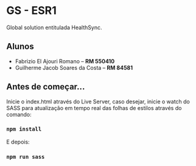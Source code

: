 # GS - ESR1

Global solution entitulada HealthSync.

## Alunos

- Fabrizio El Ajouri Romano – **RM 550410**
- Guilherme Jacob Soares da Costa – **RM 84581**

## Antes de começar...


Inicie o index.html através do Live Server, caso desejar, inicie o watch do SASS para atualização em tempo real das folhas de estilos através do comando:

### `npm install`

E depois:

### `npm run sass`